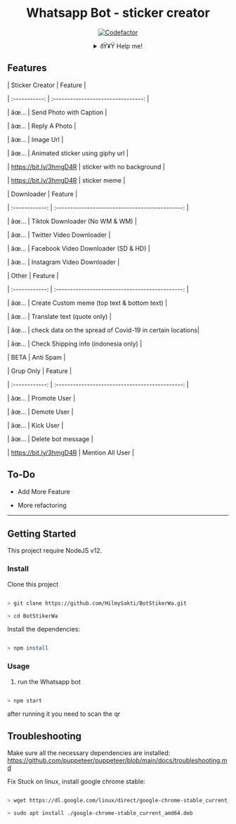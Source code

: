 <div align="center">

 

# Whatsapp Bot - sticker creator

[![Codefactor](https://www.codefactor.io/repository/github//hilmysakti/botstikerwabadge)](https://www.codefactor.io/repository/github/yogasakti/botstikerwa)

<details>

 <summary>ðŸ¥Ÿ Help me!</summary>

 [Saweria](https://saweria.co/donate/HilmyBot)

 

 [Trakteer](https://trakteer.id/HilmyGaming87)

 

 [Paypal.me](https://paypal.me/HilmyBot)

 

</details>

</div>

## Features

| Sticker Creator |                Feature           |

| :-----------: | :--------------------------------: |

|       âœ…       | Send Photo with Caption          |

|       âœ…       | Reply A Photo                    |

|       âœ…       | Image Url                        |

|       âœ…       | Animated sticker using giphy url |

|       https://bit.ly/3hmgD4R       | sticker with no background       |

|       https://bit.ly/3hmgD4R       | sticker meme      |

| Downloader |                     Feature                |

| :------------: | :---------------------------------------------: |

|       âœ…        |   Tiktok Downloader (No WM & WM)              |

|       âœ…        |   Twitter Video Downloader                    |

|       âœ…        |   Facebook Video Downloader (SD & HD)         |

|       âœ…      |   Instagram Video Downloader                  |

| Other  |                     Feature                     |

| :------------: | :---------------------------------------------: |

|       âœ…        |   Create Custom meme (top text & bottom text)  |

|       âœ…        |   Translate text (quote only)                  |

|       âœ…        |   check data on the spread of Covid-19 in certain locations|

|       âœ…        |   Check Shipping info (indonesia only)         |

|      BETA        |   Anti Spam                                   |

| Grup Only  |                     Feature                     |

| :------------: | :---------------------------------------------: |

|       âœ…        |   Promote User                  |

|       âœ…        |   Demote User                   |

|       âœ…        |   Kick User                     |

|       âœ…        |   Delete bot message            |

|       https://bit.ly/3hmgD4R        |   Mention All User      |

## To-Do

 - Add More Feature

 - More refactoring

 

---

## Getting Started

This project require NodeJS v12.

### Install

Clone this project

```bash

> git clone https://github.com/HilmySakti/BotStikerWa.git

> cd BotStikerWa

```

Install the dependencies:

```bash

> npm install

```

### Usage

1. run the Whatsapp bot

```bash

> npm start

```

after running it you need to scan the qr

## Troubleshooting

Make sure all the necessary dependencies are installed: https://github.com/puppeteer/puppeteer/blob/main/docs/troubleshooting.md

Fix Stuck on linux, install google chrome stable: 

```bash

> wget https://dl.google.com/linux/direct/google-chrome-stable_current_amd64.deb

> sudo apt install ./google-chrome-stable_current_amd64.deb

```

